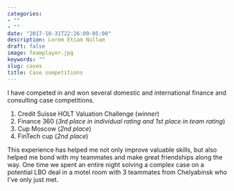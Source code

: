 ```yaml
---
categories:
- ""
- ""
date: "2017-10-31T22:26:09-05:00"
description: Lorem Etiam Nullam
draft: false
image: Teamplayer.jpg
keywords: ""
slug: cases
title: Case sompetitions
---
```


I have competed in and won several domestic and international finance and consulting case competitions.
1. Credit Suisse HOLT Valuation Challenge (*winner*)
2. Finance 360 (*3rd place in individual rating and 1st place in team rating*)
3. Cup Moscow (*2nd place*)
4. FinTech cup (*2nd place*)


This experience has helped me not only improve valuable skills, but also helped me bond with my teammates and make great friendships along the way. One time we spent an entire night solving a complex case on a potential LBO deal in a motel room with 3 teammates from Chelyabinsk who I've only just met.